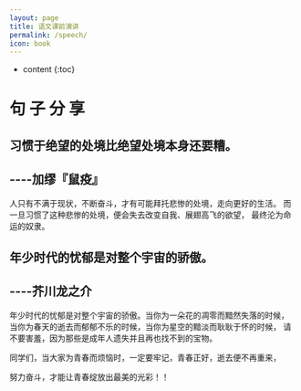 ```yaml
---
layout: page
title: 语文课前演讲
permalink: /speech/
icon: book
---
```

* content
{:toc}
# 句 子 分   享

## 习惯于绝望的处境比绝望处境本身还要糟。
##                       ----加缪『鼠疫』

人只有不满于现状，不断奋斗，才有可能拜托悲惨的处境，走向更好的生活。
而一旦习惯了这种悲惨的处境，便会失去改变自我、展翅高飞的欲望，
最终沦为命运的奴隶。


 
 
 
     
        
         
         
## 年少时代的忧郁是对整个宇宙的骄傲。
##                   ----芥川龙之介

年少时代的忧郁是对整个宇宙的骄傲。当你为一朵花的凋零而黯然失落的时候，
当你为春天的逝去而郁郁不乐的时候，当你为星空的黯淡而耿耿于怀的时候，
请不要害羞，因为那些是成年人遗失并且再也找不到的宝物。


同学们，当大家为青春而烦恼时，一定要牢记，青春正好，逝去便不再重来，

努力奋斗，才能让青春绽放出最美的光彩！！
